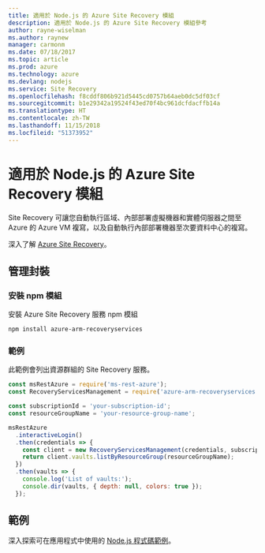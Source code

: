 ```yaml
---
title: 適用於 Node.js 的 Azure Site Recovery 模組
description: 適用於 Node.js 的 Azure Site Recovery 模組參考
author: rayne-wiselman
ms.author: raynew
manager: carmonm
ms.date: 07/18/2017
ms.topic: article
ms.prod: azure
ms.technology: azure
ms.devlang: nodejs
ms.service: Site Recovery
ms.openlocfilehash: f8cddf806b921d5445cd0757b64aeb0dc5df03cf
ms.sourcegitcommit: b1e29342a19524f43ed70f4bc961dcfdacffb14a
ms.translationtype: HT
ms.contentlocale: zh-TW
ms.lasthandoff: 11/15/2018
ms.locfileid: "51373952"
---
```

# <a name="azure-site-recovery-modules-for-nodejs"></a>適用於 Node.js 的 Azure Site Recovery 模組

Site Recovery 可讓您自動執行區域、內部部署虛擬機器和實體伺服器之間至 Azure 的 Azure VM 複寫，以及自動執行內部部署機器至次要資料中心的複寫。

深入了解 [Azure Site Recovery](https://docs.microsoft.com/azure/site-recovery/site-recovery-overview)。

## <a name="management-package"></a>管理封裝

### <a name="install-the-npm-module"></a>安裝 npm 模組

安裝 Azure Site Recovery 服務 npm 模組

```bash
npm install azure-arm-recoveryservices
```

### <a name="example"></a>範例

此範例會列出資源群組的 Site Recovery 服務。

```javascript
const msRestAzure = require('ms-rest-azure');
const RecoveryServicesManagement = require('azure-arm-recoveryservices');

const subscriptionId = 'your-subscription-id';
const resourceGroupName = 'your-resource-group-name';

msRestAzure
  .interactiveLogin()
  .then(credentials => {
    const client = new RecoveryServicesManagement(credentials, subscriptionId);
    return client.vaults.listByResourceGroup(resourceGroupName);
  })
  .then(vaults => {
    console.log('List of vaults:');
    console.dir(vaults, { depth: null, colors: true });
  });
```

## <a name="samples"></a>範例

深入探索可在應用程式中使用的 [Node.js 程式碼範例](https://azure.microsoft.com/resources/samples/?platform=nodejs)。
